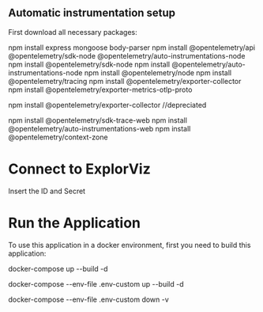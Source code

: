 


## Automatic instrumentation setup

First download all necessary packages:

npm install express mongoose body-parser
npm install @opentelemetry/api @opentelemetry/sdk-node @opentelemetry/auto-instrumentations-node
npm install @opentelemetry/sdk-node
npm install @opentelemetry/auto-instrumentations-node
npm install @opentelemetry/node
npm install @opentelemetry/tracing
npm install @opentelemetry/exporter-collector
npm install @opentelemetry/exporter-metrics-otlp-proto

npm install @opentelemetry/exporter-collector //depreciated

npm install @opentelemetry/sdk-trace-web
npm install @opentelemetry/auto-instrumentations-web
npm install @opentelemetry/context-zone


# Connect to ExplorViz

Insert the ID and Secret 


# Run the Application 

To use this application in a docker environment, first you need to build this application:

docker-compose up --build -d

docker-compose --env-file .env-custom up --build -d

docker-compose --env-file .env-custom down -v






